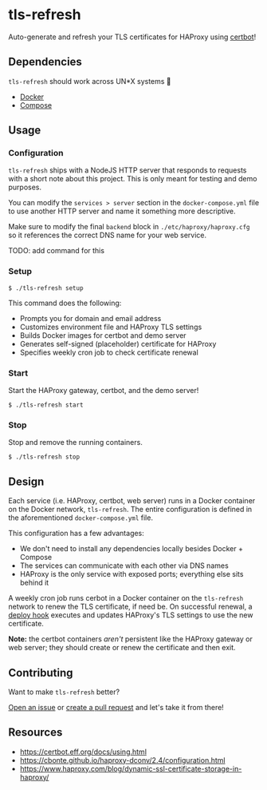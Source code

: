 # tls-refresh

Auto-generate and refresh your TLS certificates for HAProxy using [certbot](https://certbot.eff.org/)!

## Dependencies

`tls-refresh` should work across UN\*X systems 🤞

* [Docker](https://docs.docker.com/get-docker/)
* [Compose](https://docs.docker.com/compose/install/)

## Usage

### Configuration

`tls-refresh` ships with a NodeJS HTTP server that responds to requests with a short note about this project. This is only meant for testing and demo purposes.

You can modify the `services > server` section in the `docker-compose.yml` file to use another HTTP server and name it something more descriptive.

Make sure to modify the final `backend` block in `./etc/haproxy/haproxy.cfg` so it references the correct DNS name for your web service.

TODO: add command for this

### Setup

`$ ./tls-refresh setup`

This command does the following:

* Prompts you for domain and email address
* Customizes environment file and HAProxy TLS settings
* Builds Docker images for certbot and demo server
* Generates self-signed (placeholder) certificate for HAProxy
* Specifies weekly cron job to check certificate renewal

### Start

Start the HAProxy gateway, certbot, and the demo server!

`$ ./tls-refresh start`

### Stop

Stop and remove the running containers.

`$ ./tls-refresh stop`

## Design

Each service (i.e. HAProxy, certbot, web server) runs in a Docker container on the Docker network, `tls-refresh`. The entire configuration is defined in the aforementioned `docker-compose.yml` file.

This configuration has a few advantages:

* We don't need to install any dependencies locally besides Docker + Compose
* The services can communicate with each other via DNS names
* HAProxy is the only service with exposed ports; everything else sits behind it

A weekly cron job runs cerbot in a Docker container on the `tls-refresh` network to renew the TLS certificate, if need be. On successful renewal, a [deploy hook](./etc/letsencrypt/renewal-hooks/deploy/update-haproxy) executes and updates HAProxy's TLS settings to use the new certificate.

**Note:** the certbot containers *aren't* persistent like the HAProxy gateway or web server; they should create or renew the certificate and then exit.

## Contributing

Want to make `tls-refresh` better?

[Open an issue](https://github.com/zbo14/tls-refresh/issues/new) or [create a pull request](https://github.com/zbo14/tls-refresh/compare/develop...) and let's take it from there!

## Resources

* https://certbot.eff.org/docs/using.html
* https://cbonte.github.io/haproxy-dconv/2.4/configuration.html
* https://www.haproxy.com/blog/dynamic-ssl-certificate-storage-in-haproxy/
